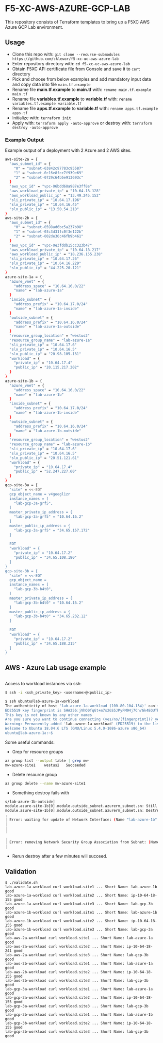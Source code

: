 # F5-XC-AWS-AZURE-GCP-LAB

This repository consists of Terraform templates to bring up a F5XC AWS Azure GCP Lab environment.

## Usage

- Clone this repo with: `git clone --recurse-submodules https://github.com/cklewar/f5-xc-uc-aws-azure-lab`
- Enter repository directory with: `cd f5-xc-uc-aws-azure-lab`
- Obtain F5XC API certificate file from Console and save it to `cert` directory
- Pick and choose from below examples and add mandatory input data and copy data into file `main.tf.example`
- Rename file __main.tf.example__ to __main.tf__ with: `rename main.tf.example main.tf`
- Rename file __variables.tf.example__ to __variable.tf__ with: `rename variables.tf.example variable.tf`
- Rename file __apps.tf.example__ to __variable.tf__ with: `rename apps.tf.example apps.tf`
- Initialize with: `terraform init`
- Apply with: `terraform apply -auto-approve` or destroy with: `terraform destroy -auto-approve`

### Example Output

Example output of a deployment with 2 Azure and 2 AWS sites.

```bash
aws-site-2a = {
  "aws_subnet_id" = {
    "0" = "subnet-03842c97783c95587"
    "1" = "subnet-0c16e8fcc7f939e69"
    "2" = "subnet-0729c64b5e913693c"
  }
  "aws_vpc_id" = "vpc-06bdd68a987e3ff8e"
  "aws_workload_private_ip" = "10.64.18.128"
  "aws_workload_public_ip" = "13.49.245.152"
  "sli_private_ip" = "10.64.17.196"
  "slo_private_ip" = "10.64.16.45"
  "slo_public_ip" = "13.50.54.218"
}
aws-site-2b = {
  "aws_subnet_id" = {
    "0" = "subnet-0598ad6bc5a237b98"
    "1" = "subnet-03c3d31fc0f3e122b"
    "2" = "subnet-002de36c46fb9b461"
  }
  "aws_vpc_id" = "vpc-0e3fddb15cc323b47"
  "aws_workload_private_ip" = "10.64.18.217"
  "aws_workload_public_ip" = "18.236.155.238"
  "sli_private_ip" = "10.64.17.26"
  "slo_private_ip" = "10.64.16.229"
  "slo_public_ip" = "44.225.20.121"
}
azure-site-1a = {
  "azure_vnet" = {
    "address_space" = "10.64.16.0/22"
    "name" = "lab-azure-1a"
  }
  "inside_subnet" = {
    "address_prefix" = "10.64.17.0/24"
    "name" = "lab-azure-1a-inside"
  }
  "outside_subnet" = {
    "address_prefix" = "10.64.16.0/24"
    "name" = "lab-azure-1a-outside"
  }
  "resource_group_location" = "westus2"
  "resource_group_name" = "lab-azure-1a"
  "sli_private_ip" = "10.64.17.6"
  "slo_private_ip" = "10.64.16.5"
  "slo_public_ip" = "20.98.105.131"
  "workload" = {
    "private_ip" = "10.64.17.4"
    "public_ip" = "20.115.217.202"
  }
}
azure-site-1b = {
  "azure_vnet" = {
    "address_space" = "10.64.16.0/22"
    "name" = "lab-azure-1b"
  }
  "inside_subnet" = {
    "address_prefix" = "10.64.17.0/24"
    "name" = "lab-azure-1b-inside"
  }
  "outside_subnet" = {
    "address_prefix" = "10.64.16.0/24"
    "name" = "lab-azure-1b-outside"
  }
  "resource_group_location" = "westus2"
  "resource_group_name" = "lab-azure-1b"
  "sli_private_ip" = "10.64.17.6"
  "slo_private_ip" = "10.64.16.5"
  "slo_public_ip" = "20.51.121.61"
  "workload" = {
    "private_ip" = "10.64.17.4"
    "public_ip" = "52.247.227.60"
  }
}
gcp-site-3a = {
  "site" = <<-EOT
  gcp_object_name = v4geegl1zr
  instance_names = [
    "lab-gcp-3a-grf5",
  ]
  master_private_ip_address = {
    "lab-gcp-3a-grf5" = "10.64.16.2"
  }
  master_public_ip_address = {
    "lab-gcp-3a-grf5" = "34.65.157.172"
  }
  
  EOT
  "workload" = {
    "private_ip" = "10.64.17.2"
    "public_ip" = "34.65.108.180"
  }
}
gcp-site-3b = {
  "site" = <<-EOT
  gcp_object_name = 
  instance_names = [
    "lab-gcp-3b-b4t0",
  ]
  master_private_ip_address = {
    "lab-gcp-3b-b4t0" = "10.64.16.2"
  }
  master_public_ip_address = {
    "lab-gcp-3b-b4t0" = "34.65.232.12"
  }
  
  EOT
  "workload" = {
    "private_ip" = "10.64.17.2"
    "public_ip" = "34.65.188.215"
  }
}
```

## AWS - Azure Lab usage example

````hcl
````

Access to workload instances via ssh:

```bash
$ ssh -i <ssh_private_key> <username>@<public_ip>
```

```bash
$ ssh ubuntu@lab-azure-1a-workload 
The authenticity of host 'lab-azure-1a-workload (100.80.104.134)' can't be established.
ED25519 key fingerprint is SHA256:jVhO0fqGt+m7s2GS5JPyFM94j7Cn/Gk4EQUTk64Op3g.
This key is not known by any other names
Are you sure you want to continue connecting (yes/no/[fingerprint])? yes
Warning: Permanently added 'lab-azure-1a-workload' (ED25519) to the list of known hosts.
Welcome to Ubuntu 18.04.6 LTS (GNU/Linux 5.4.0-1086-azure x86_64)
ubuntu@lab-azure-1a:~$ 
```

Some useful commands:

* Grep for resource groups

```bash
az group list --output table | grep mw-
mw-azure-site1    westus2   Succeeded
```

* Delete resource group

```bash
az group delete --name mw-azure-site1
```

* Something destroy fails with

```bash
s/lab-azure-1b-outside]
module.azure-site-1b[0].module.outside_subnet.azurerm_subnet.sn: Still destroying... [id=/subscriptions/e9cbbd48-704d-4dfa-bf62-...zure-1b/subnets/lab-azure-1b-outside, 10s elapsed]
module.azure-site-1b[0].module.outside_subnet.azurerm_subnet.sn: Destruction complete after 11s
╷
│ Error: waiting for update of Network Interface: (Name "lab-azure-1b" / Resource Group "lab-azure-1b"): Code="OperationNotAllowed" Message="Operation 'startTenantUpdate' is not allowed on VM 'lab-azure-1b' since the VM is marked for deletion. You can only retry the Delete operation (or wait for an ongoing one to complete)." Details=[]
│ 
│ 
╵
╷
│ Error: removing Network Security Group Association from Subnet: (Name "lab-azure-1b-inside" / Virtual Network Name "lab-azure-1b" / Resource Group "lab-azure-1b"): network.SubnetsClient#CreateOrUpdate: Failure sending request: StatusCode=400 -- Original Error: Code="ReferencedResourceNotProvisioned" Message="Cannot proceed with operation because resource /subscriptions/e9cbbd48-704d-4dfa-bf62-60edda755a66/resourceGroups/lab-azure-1b/providers/Microsoft.Network/networkInterfaces/lab-azure-1b/ipConfigurations/internal used by resource /subscriptions/e9cbbd48-704d-4dfa-bf62-60edda755a66/resourceGroups/lab-azure-1b/providers/Microsoft.Network/virtualNetworks/lab-azure-1b/subnets/lab-azure-1b-inside is not in Succeeded state. Resource is in Failed state and the last operation that updated/is updating the resource is PutNicOperation." Details=[]
│ 
```

* Rerun destroy after a few minutes will succeed.

## Validation

```
$ ./validate.sh
lab-azure-1a-workload curl workload.site1 ... Short Name: lab-azure-1b good
lab-azure-1a-workload curl workload.site2 ... Short Name: ip-10-64-18-155 good
lab-azure-1a-workload curl workload.site3 ... Short Name: lab-gcp-3b good
lab-azure-1b-workload curl workload.site1 ... Short Name: lab-azure-1b good
lab-azure-1b-workload curl workload.site2 ... Short Name: ip-10-64-18-155 good
lab-azure-1b-workload curl workload.site3 ... Short Name: lab-gcp-3a good
lab-aws-2a-workload curl workload.site1 ... Short Name: lab-azure-1a good
lab-aws-2a-workload curl workload.site2 ... Short Name: ip-10-64-18-241 good
lab-aws-2a-workload curl workload.site3 ... Short Name: lab-gcp-3b good
lab-aws-2b-workload curl workload.site1 ... Short Name: lab-azure-1a good
lab-aws-2b-workload curl workload.site2 ... Short Name: ip-10-64-18-155 good
lab-aws-2b-workload curl workload.site3 ... Short Name: lab-gcp-3b good
lab-gcp-3a-workload curl workload.site1 ... Short Name: lab-azure-1a good
lab-gcp-3a-workload curl workload.site2 ... Short Name: ip-10-64-18-155 good
lab-gcp-3a-workload curl workload.site3 ... Short Name: lab-gcp-3b good
lab-gcp-3b-workload curl workload.site1 ... Short Name: lab-azure-1b good
lab-gcp-3b-workload curl workload.site2 ... Short Name: ip-10-64-18-155 good
lab-gcp-3b-workload curl workload.site3 ... Short Name: lab-gcp-3b good
```

